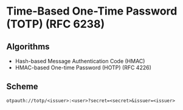 # Time-Based One-Time Password (TOTP) (RFC 6238)

## Algorithms

- Hash-based Message Authentication Code (HMAC)
- HMAC-based One-time Password (HOTP) (RFC 4226)

## Scheme

```txt
otpauth://totp/<issuer>:<user>?secret=<secret>&issuer=<issuer>
```
